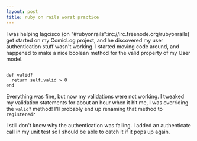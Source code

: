 ```yaml
--- 
layout: post
title: ruby on rails worst practice
---
```

I was helping lagcisco (on "#rubyonrails":irc://irc.freenode.org/rubyonrails) get started on my ComicLog project, and he discovered my user authentication stuff wasn't working.  I started moving code around, and happened to make a nice boolean method for the valid property of my User model.  

<pre><code>
def valid?
  return self.valid > 0
end
</code></pre>

Everything was fine, but now my validations were not working.  I tweaked my validation statements for about an hour when it hit me, I was overriding the <code>valid?</code> method!  I'll probably end up renaming that method to <code>registered?</code>

I still don't know why the authentication was failing.  I added an authenticate call in my unit test so I should be able to catch it if it pops up again.
